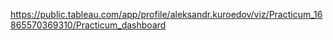 https://public.tableau.com/app/profile/aleksandr.kuroedov/viz/Practicum_16865570369310/Practicum_dashboard